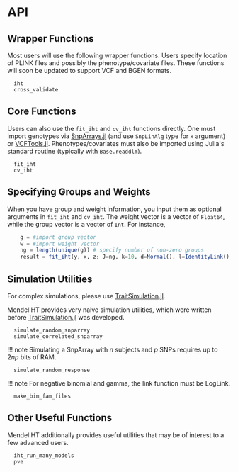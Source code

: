 
# API

## Wrapper Functions

Most users will use the following wrapper functions. Users specify location of PLINK files and possibly the phenotype/covariate files. These functions will soon be updated to support VCF and BGEN formats.

```@docs
  iht
  cross_validate
```

## Core Functions

Users can also use the `fit_iht` and `cv_iht` functions directly. One must import genotypes via [SnpArrays.jl](https://github.com/OpenMendel/SnpArrays.jl) (and use `SnpLinAlg` type for `x` argument) or [VCFTools.jl](https://github.com/OpenMendel/VCFTools.jl). Phenotypes/covariates must also be imported using Julia's standard routine (typically with `Base.readdlm`). 

```@docs
  fit_iht
  cv_iht
```

## Specifying Groups and Weights

When you have group and weight information, you input them as optional arguments in `fit_iht` and `cv_iht`. The weight vector is a vector of `Float64`, while the group vector is a vector of `Int`. For instance,

```Julia
    g = #import group vector
    w = #import weight vector
    ng = length(unique(g)) # specify number of non-zero groups
    result = fit_iht(y, x, z; J=ng, k=10, d=Normal(), l=IdentityLink(), group=g, weight=w)
```

## Simulation Utilities

For complex simulations, please use [TraitSimulation.jl](https://github.com/OpenMendel/TraitSimulation.jl). 

MendelIHT provides very naive simulation utilities, which were written before [TraitSimulation.jl](https://github.com/OpenMendel/TraitSimulation.jl) was developed.

```@docs
  simulate_random_snparray
  simulate_correlated_snparray
```

!!! note
    Simulating a SnpArray with $n$ subjects and $p$ SNPs requires up to $2np$ bits of RAM. 

```@docs
  simulate_random_response
```

!!! note
    For negative binomial and gamma, the link function must be LogLink. 

```@docs
  make_bim_fam_files
```

## Other Useful Functions

MendelIHT additionally provides useful utilities that may be of interest to a few advanced users. 

```@docs
  iht_run_many_models
  pve
```
